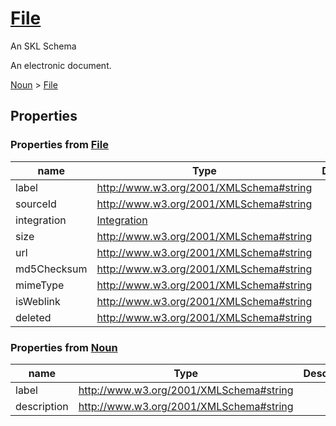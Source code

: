 <!--- This is an autogenerated file -->
# [File](../../../schemas/nouns/file)

An SKL Schema

An electronic document.

[Noun](../../../schemas/core/noun) > [File](../../../schemas/nouns/file)

## Properties

### Properties from [File](../../../schemas/nouns/file)

| name | Type | Description |
| ---- | ---- | ----------- |
| label | http://www.w3.org/2001/XMLSchema#string | |
| sourceId | http://www.w3.org/2001/XMLSchema#string | |
| integration | [Integration](../../../schemas/core/integration) | |
| size | http://www.w3.org/2001/XMLSchema#string | |
| url | http://www.w3.org/2001/XMLSchema#string | |
| md5Checksum | http://www.w3.org/2001/XMLSchema#string | |
| mimeType | http://www.w3.org/2001/XMLSchema#string | |
| isWeblink | http://www.w3.org/2001/XMLSchema#string | |
| deleted | http://www.w3.org/2001/XMLSchema#string | |

### Properties from [Noun](../../../schemas/core/noun)

| name | Type | Description |
| ---- | ---- | ----------- |
| label | http://www.w3.org/2001/XMLSchema#string | |
| description | http://www.w3.org/2001/XMLSchema#string | |

